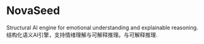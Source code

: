 # NovaSeed
Structural AI engine for emotional understanding and explainable reasoning.   结构化语义AI引擎，支持情绪理解与可解释推理。与可解释推理.
